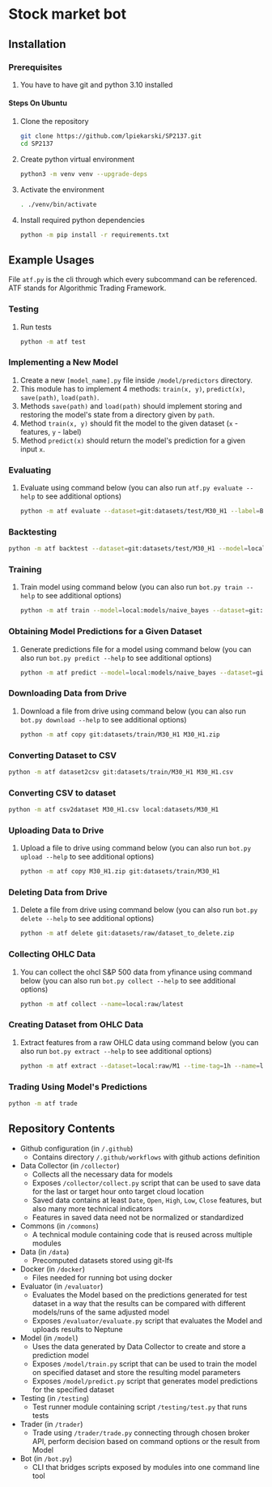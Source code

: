 # Stock market bot

## Installation
### Prerequisites
1. You have to have git and python 3.10 installed
#### Steps On Ubuntu
1. Clone the repository
   ```bash
   git clone https://github.com/lpiekarski/SP2137.git
   cd SP2137
   ```
2. Create python virtual environment
   ```bash
   python3 -m venv venv --upgrade-deps
   ```
3. Activate the environment
   ```bash
   . ./venv/bin/activate
   ```
4. Install required python dependencies
   ```bash
   python -m pip install -r requirements.txt
   ```

## Example Usages
File `atf.py` is the cli through which every subcommand can be referenced. ATF stands for Algorithmic Trading Framework. 

### Testing
1. Run tests
   ```bash
   python -m atf test
   ```

### Implementing a New Model
1. Create a new `[model_name].py` file inside `/model/predictors` directory.
2. This module has to implement 4 methods: `train(x, y)`, `predict(x)`, `save(path)`, `load(path)`.
3. Methods `save(path)` and `load(path)` should implement storing and restoring the model's state from a directory given by `path`.
4. Method `train(x, y)` should fit the model to the given dataset (`x` - features, `y` - label)
5. Method `predict(x)` should return the model's prediction for a given input `x`.

### Evaluating
1. Evaluate using command below (you can also run `atf.py evaluate --help` to see additional options)
   ```bash
   python -m atf evaluate --dataset=git:datasets/test/M30_H1 --label=Best_decision_0.01 --model=local:models/fully_connected --model-config=local:cfgs/fc1.json
   ```

### Backtesting
   ```bash
   python -m atf backtest --dataset=git:datasets/test/M30_H1 --model=local:models/fully_connected --strategy=local:strategies/percentage_tp_sl --model-config=local:cfgs/fc1.json --strategy-config=local:cfgs/pct_tpsl.json 
   ```
   
### Training
1. Train model using command below (you can also run `bot.py train --help` to see additional options)
    ```bash
    python -m atf train --model=local:models/naive_bayes --dataset=git:datasets/train/M30_H1 --label=Best_decision_0.01
    ```

### Obtaining Model Predictions for a Given Dataset
1. Generate predictions file for a model using command below (you can also run `bot.py predict --help` to see additional options)
    ```bash
    python -m atf predict --model=local:models/naive_bayes --dataset=git:datasets/test/M30_H1
    ```

### Downloading Data from Drive
1. Download a file from drive using command below (you can also run `bot.py download --help` to see additional options)
    ```bash
    python -m atf copy git:datasets/train/M30_H1 M30_H1.zip
    ```

### Converting Dataset to CSV
```bash
python -m atf dataset2csv git:datasets/train/M30_H1 M30_H1.csv
```

### Converting CSV to dataset
```bash
python -m atf csv2dataset M30_H1.csv local:datasets/M30_H1
```

### Uploading Data to Drive
1. Upload a file to drive using command below (you can also run `bot.py upload --help` to see additional options)
   ```bash
   python -m atf copy M30_H1.zip git:datasets/train/M30_H1
   ```

### Deleting Data from Drive
1. Delete a file from drive using command below (you can also run `bot.py delete --help` to see additional options)
    ```bash
    python -m atf delete git:datasets/raw/dataset_to_delete.zip
    ```

### Collecting OHLC Data
1. You can collect the ohcl S&P 500 data from yfinance using command below (you can also run `bot.py collect --help` to see additional options)
   ```bash
   python -m atf collect --name=local:raw/latest
   ```

### Creating Dataset from OHLC Data
1. Extract features from a raw OHLC data using command below (you can also run `bot.py extract --help` to see additional options)
   ```bash
   python -m atf extract --dataset=local:raw/M1 --time-tag=1h --name=local:resampled_M1_H1.zip
   ```

### Trading Using Model's Predictions
   ```bash
   python -m atf trade
   ```

## Repository Contents
- Github configuration (in `/.github`)
  - Contains directory `/.github/workflows` with github actions definition
- Data Collector (in `/collector`)
  - Collects all the necessary data for models
  - Exposes `/collector/collect.py` script that can be used to save data for the last or target hour onto target cloud location
  - Saved data contains at least `Date`, `Open`, `High`, `Low`, `Close` features, but also many more technical indicators
  - Features in saved data need not be normalized or standardized
- Commons (in `/commons`)
  - A technical module containing code that is reused across multiple modules
- Data (in `/data`)
  - Precomputed datasets stored using git-lfs
- Docker (in `/docker`)
  - Files needed for running bot using docker
- Evaluator (in `/evaluator`)
  - Evaluates the Model based on the predictions generated for test dataset in a way that the results can be compared with different models/runs of the same adjusted model
  - Exposes `/evaluator/evaluate.py` script that evaluates the Model and uploads results to Neptune
- Model (in `/model`)
  - Uses the data generated by Data Collector to create and store a prediction model
  - Exposes `/model/train.py` script that can be used to train the model on specified dataset and store the resulting model parameters
  - Exposes `/model/predict.py` script that generates model predictions for the specified dataset
- Testing (in `/testing`)
  - Test runner module containing script `/testing/test.py` that runs tests
- Trader (in `/trader`)
  - Trade using `/trader/trade.py` connecting through chosen broker API, perform decision based on command options or the result from Model
- Bot (in `/bot.py`)
  - CLI that bridges scripts exposed by modules into one command line tool
